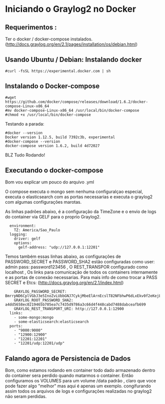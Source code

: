 Iniciando o Graylog2 no Docker
==================================

Requerimentos :
--------------
Ter o docker / docker-compose instalados.
(http://docs.graylog.org/en/2.1/pages/installation/os/debian.html)

Usando Ubuntu / Debian:
Instalando docker
-----------------
```shell
#curl -fsSL https://experimental.docker.com | sh
```
Instalando o Docker-compose
---------------------------
```shell
#wget https://github.com/docker/compose/releases/download/1.6.2/docker-compose-Linux-x86_64
#mv docker-compose-Linux-x86_64 /usr/local/bin/docker-compose
#chmod +x /usr/local/bin/docker-compose
```
Testando a parada:

```shell
#docker --version
Docker version 1.12.5, build 7392c3b, experimental
#docker-compose --version
docker-compose version 1.6.2, build 4d72027
```
BLZ Tudo Rodando!

Executando o docker-compose
---------------------------

Bom vou explicar um pouco do arquivo .yml

O compose executa o mongo sem nenhuma configuralçao especial, executa o elasticsearch com as portas necessarias e executa o graylog2 com algumas configurações marotas.

As linhas padrões abaixo, é a configuração da TimeZone e  o envio de logs do container via GELF para o proprio Graylog2.
```shell
  environment:
    TZ: America/Sao_Paulo
  logging:
    driver: gelf
    options:
      gelf-address: "udp://127.0.0.1:12201"
```
Temos também essas linhas abaixo, as configurações de PASSWORD_SECRET e PASSWORD_SHA2 estão configuradas como user: admin pass: password123456 , O REST_TRANSPOR configurado como localhost , Os links para comunicação de todos os containers internamente e as portas de conexão necessarias. 
Para mais info de como trocar a PASS SECRET e Etcs: (http://docs.graylog.org/en/2.1/index.html)
```shell
    GRAYLOG_PASSWORD_SECRET: BmrrpND6CplVGbJ3e5InoZvLUbbGNJ7CykjMbeElArnEcslT82NFbhwP6dLxEkv0f2eKejLjTFdDP4OTCNGuwHt5Uj28FJ2O
    GRAYLOG_ROOT_PASSWORD_SHA2: a4dd5658ec0219465b705ea7c7435d9786a3c66d4f448cabd7488dabceafb699
    GRAYLOG_REST_TRANSPORT_URI: http://127.0.0.1:12900
  links:
    - some-mongo:mongo
    - some-elasticsearch:elasticsearch
  ports:
    - "9000:9000"
    - "12900:12900"
    - "12201:12201"
    - "12201/udp:12201/udp"
```

Falando agora de Persistencia de Dados
--------------------------------------
Bom, como estamos rodando em container todo dado armazenado dentro do container sera perdido quando matarmos o container. 
Então configuramos os VOLUMES para um volume /data padrão , claro que voce pode fazer algo "melhor" mas aqui é apenas um exemplo. congifurando assim todos os arquivos de logs e configurações realizadas no graylog2 não seram perdidas.
